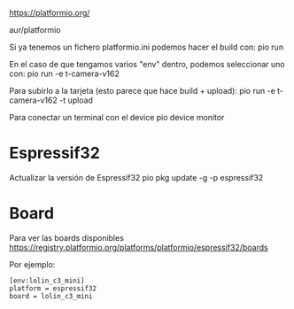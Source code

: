 https://platformio.org/

aur/platformio

Si ya tenemos un fichero platformio.ini podemos hacer el build con:
pio run

En el caso de que tengamos varios "env" dentro, podemos seleccionar uno con:
pio run -e t-camera-v162

Para subirlo a la tarjeta (esto parece que hace build + upload):
pio run -e t-camera-v162 -t upload

Para conectar un terminal con el device
pio device monitor


# Espressif32
Actualizar la versión de Espressif32
pio pkg update -g -p espressif32


# Board
Para ver las boards disponibles
https://registry.platformio.org/platforms/platformio/espressif32/boards

Por ejemplo:
```
[env:lolin_c3_mini]
platform = espressif32
board = lolin_c3_mini
```
